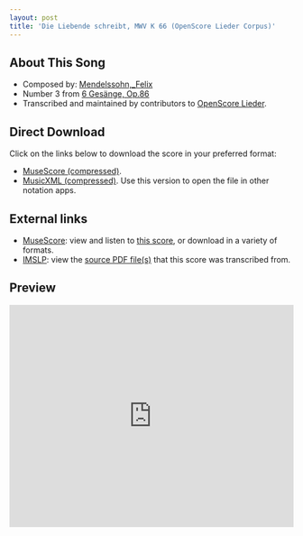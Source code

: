 ```yaml
---
layout: post
title: 'Die Liebende schreibt, MWV K 66 (OpenScore Lieder Corpus)'
---
```


## About This Song

- Composed by: [Mendelssohn,_Felix](https://fourscoreandmore.org/openscore/lieder/Mendelssohn,_Felix)
- Number 3 from [6 Gesänge, Op.86](https://fourscoreandmore.org/openscore/lieder/Mendelssohn,_Felix/6_Gesänge,_Op.86)
- Transcribed and maintained by contributors to [OpenScore Lieder].

[OpenScore Lieder]: https://musescore.com/openscore-lieder-corpus

## Direct Download

Click on the links below to download the score in your preferred format:
- [MuseScore (compressed)](https://github.com/openscore/lieder/blob/main/scores/Mendelssohn,_Felix/6_Gesänge,_Op.86/3_Die_Liebende_schreibt,_MWV_K_66/lc6989465.mscz?raw=true).
- [MusicXML (compressed)](https://github.com/openscore/lieder/blob/main/scores/Mendelssohn,_Felix/6_Gesänge,_Op.86/3_Die_Liebende_schreibt,_MWV_K_66/lc6989465.mxl?raw=true). Use this version to open the file in other notation apps.

## External links

- [MuseScore]: view and listen to [this score][MuseScore], or download in a variety of formats.
- [IMSLP]: view the [source PDF file(s)][IMSLP] that this score was transcribed from.

[MuseScore]: https://musescore.com/score/6989465
[IMSLP]: https://imslp.org/wiki/Special:ReverseLookup/09356

## Preview

<iframe width="100%" height="394" src="https://musescore.com/openscore-lieder-corpus/scores/6989465/embed" frameborder="0" allowfullscreen allow="autoplay; fullscreen"></iframe>
